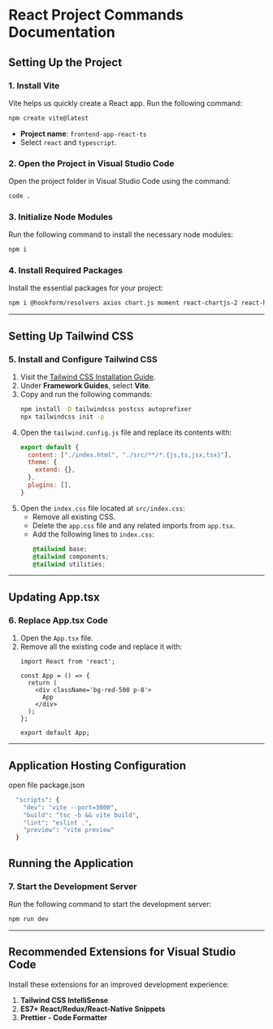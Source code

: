 # React Project Commands Documentation
 
## Setting Up the Project

### 1. Install Vite
Vite helps us quickly create a React app. Run the following command:
```bash
npm create vite@latest
```
- **Project name**: `frontend-app-react-ts`
- Select `react` and `typescript`.

### 2. Open the Project in Visual Studio Code
Open the project folder in Visual Studio Code using the command:
```bash
code .
```

### 3. Initialize Node Modules
Run the following command to install the necessary node modules:
```bash
npm i
```

### 4. Install Required Packages
Install the essential packages for your project:
```bash
npm i @hookform/resolvers axios chart.js moment react-chartjs-2 react-hook-form react-hot-toast react-icons react-router-dom yup
```

---

## Setting Up Tailwind CSS

### 5. Install and Configure Tailwind CSS
1. Visit the [Tailwind CSS Installation Guide](https://tailwindcss.com/docs/installation).
2. Under **Framework Guides**, select **Vite**.
3. Copy and run the following commands:
   ```bash
   npm install -D tailwindcss postcss autoprefixer
   npx tailwindcss init -p
   ```
4. Open the `tailwind.config.js` file and replace its contents with:
   ```js
   export default {
     content: ["./index.html", "./src/**/*.{js,ts,jsx,tsx}"],
     theme: {
       extend: {},
     },
     plugins: [],
   }
   ```
5. Open the `index.css` file located at `src/index.css`:
   - Remove all existing CSS.
   - Delete the `app.css` file and any related imports from `app.tsx`.
   - Add the following lines to `index.css`:
     ```css
     @tailwind base;
     @tailwind components;
     @tailwind utilities;
     ```

---

## Updating App.tsx

### 6. Replace App.tsx Code
1. Open the `App.tsx` file.
2. Remove all the existing code and replace it with:
   ```tsx
   import React from 'react';

   const App = () => {
     return (
       <div className='bg-red-500 p-8'>
         App
       </div>
     );
   };

   export default App;
   ```

---
## Application Hosting Configuration 
  open file package.json 
```bash
  "scripts": {
    "dev": "vite --port=3000",
    "build": "tsc -b && vite build",
    "lint": "eslint .",
    "preview": "vite preview"
  }
```  
## Running the Application

### 7. Start the Development Server
Run the following command to start the development server:
```bash
npm run dev
```

---

## Recommended Extensions for Visual Studio Code

Install these extensions for an improved development experience:
1. **Tailwind CSS IntelliSense**
2. **ES7+ React/Redux/React-Native Snippets**
3. **Prettier - Code Formatter**
